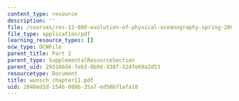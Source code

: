 ```yaml
---
content_type: resource
description: ''
file: /courses/res-12-000-evolution-of-physical-oceanography-spring-2007/2048ed2d154b088b35a7ed50b71afa10_wunsch_chapter11.pdf
file_type: application/pdf
learning_resource_types: []
ocw_type: OCWFile
parent_title: Part 2
parent_type: SupplementalResourceSection
parent_uid: 293166d4-7eb3-8b0d-338f-324fe69a2d53
resourcetype: Document
title: wunsch_chapter11.pdf
uid: 2048ed2d-154b-088b-35a7-ed50b71afa10
---
```

